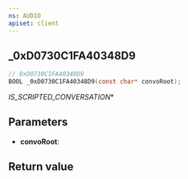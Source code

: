 ```yaml
---
ns: AUDIO
apiset: client
---
```

## _0xD0730C1FA40348D9

```c
// 0xD0730C1FA40348D9
BOOL _0xD0730C1FA40348D9(const char* convoRoot);
```

_IS_SCRIPTED_CONVERSATION_*

## Parameters
* **convoRoot**:

## Return value